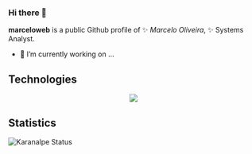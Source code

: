 ### Hi there 👋


**marceloweb** is a public Github profile of ✨ _Marcelo Oliveira_, ✨ Systems Analyst.

- 🔭 I’m currently working on ...

## Technologies

<div align="center">
  <img src="https://skillicons.dev/icons?i=docker,linux,python,java,aws,php,kubernetes,ansible,git" />
</div>

## Statistics

![Karanalpe Status](https://github-readme-stats.vercel.app/api?username=marceloweb&show_icons=true)


